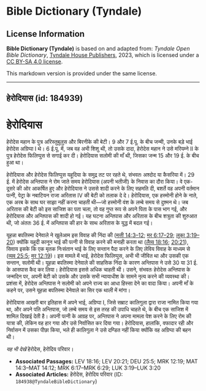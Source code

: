 # Bible Dictionary (Tyndale)

## License Information

**Bible Dictionary (Tyndale)** is based on and adapted from: _Tyndale Open Bible Dictionary_, [Tyndale House Publishers](https://tyndaleopenresources.com/), 2023, which is licensed under a [CC BY-SA 4.0 license](https://creativecommons.org/licenses/by-sa/4.0/legalcode.en).

This markdown version is provided under the same license.



--------------------------------

## हेरोदियास (id: 184939)

हेरोदियास
=========

हेरोदेस महान के पुत्र अरिस्तुबुलुस और बिरनीके की बेटी। 9 और 7 ई.पू. के बीच जन्मी, उनके बड़े भाई हेरोदेस अग्रिप्पा I थे। 6 ई.पू. में, जब वह अभी शिशु थी, तो उसके दादा, हेरोदेस महान ने उसे मरियम्ने II के पुत्र हेरोदेस फिलिप्पुस से सगाई कर दी। हेरोदियास सलोमी की माँ थी, जिसका जन्म 15 और 19 ई. के बीच हुआ था।

 हेरोदियास और हेरोदेस फिलिप्पुस यहूदिया के समुद्र तट पर रहते थे, संभवतः अश्दोद या कैसरिया में। 29 ई. में हेरोदेस अन्तिपास ने रोम जाते समय हेरोदियास (अपनी भतीजी) के निवास का दौरा किया। वे एक\-दूसरे की ओर आकर्षित हुए और हेरोदियास ने उससे शादी करने के लिए सहमति दी, बशर्ते वह अपनी वर्तमान पत्नी, पेट्रा के नबाटियन राजा अरितास IV की बेटी को तलाक दे दे। हेरोदियास, एक हस्मोनी होने के नाते, एक अरब के साथ घर साझा नहीं करना चाहती थी—जो हस्मोनी वंश के लम्बे समय से दुश्मन थे। जब अरितास की बेटी को इस साजिश का पता चला, तो वह गुप्त रूप से अपने पिता के पास भाग गई, और हेरोदियास और अन्तिपास की शादी हो गई। यह घटना अन्तिपास और अरितास के बीच शत्रुता की शुरुआत थी, जो अंततः 36 ई. में अन्तिपास की हार के साथ अरितास के युद्ध में बदल गई।

यूहन्ना बपतिस्मा देनेवाले ने खुलेआम इस विवाह की निंदा की ([मत्ती 14:3–12](https://ref.ly/Matt14:3-Matt14:12); [मर 6:17–29](https://ref.ly/Mark6:17-Mark6:29); [लूका 3:19–20](https://ref.ly/Luke3:19-Luke3:20)) क्योंकि यहूदी कानून भाई की पत्नी से विवाह करने की मनाही करता था ([लैव्य 18:16](https://ref.ly/Lev18:16); [20:21](https://ref.ly/Lev20:21)), सिवाय इसके कि एक मृतक निःसंतान भाई के लिए सन्तान पैदा करने के लिए लेविय विवाह के माध्यम से ([व्यव 25:5](https://ref.ly/Deut25:5); [मर 12:19](https://ref.ly/Mark12:19))। इस मामले में भाई, हेरोदेस फिलिप्पुस, अभी भी जीवित था और उसकी एक सन्तान, सलोमी थी। यूहन्ना बपतिस्मा देनेवाले की साहसिक निंदा के कारण अन्तिपास ने उसे 30 या 31 ई. के आसपास कैद कर लिया। हेरोदियास इससे अधिक चाहती थी। उसने, संभवतः हेरोदेस अन्तिपास के जन्मदिन पर, अपनी बेटी को उसके और उसके सभी न्यायाधीश के सामने नृत्य करने की व्यवस्था की। प्रशंसा में, हेरोदेस अन्तिपास ने सलोमी को अपने राज्य का आधा हिस्सा देने का वादा किया। अपनी माँ के कहने पर, उसने यूहन्ना बपतिस्मा देनेवाले का सिर एक थाली में मांगा।

हेरोदियास आखरी बार इतिहास में अपने भाई, अग्रिप्पा I, जिसे सम्राट कालिगुला द्वारा राजा नामित किया गया था, और अपने पति अन्तिपास, जो लम्बे समय से इस तरह की उपाधि चाहते थे, के बीच एक साजिश में शामिल दिखाई देती है। अपनी पत्नी के आग्रह पर, अन्तिपास ने अपना मामला पेश करने के लिए रोम की यात्रा की, लेकिन वह हार गया और उसे निर्वासित कर दिया गया। हेरोदियास, हालांकि, वफादार रही और निर्वासन में उसका पीछा किया, भले ही कालिगुला ने उसे दण्डित नहीं किया क्योंकि वह अग्रिप्पा की बहन थी।

*यह भी देखें* हेरोदेस, हेरोदिय परिवार।

* **Associated Passages:** LEV 18:16; LEV 20:21; DEU 25:5; MRK 12:19; MAT 14:3–MAT 14:12; MRK 6:17–MRK 6:29; LUK 3:19–LUK 3:20
* **Associated Articles:** हेरोदेस, हेरोदिय परिवार (ID: `184938@TyndaleBibleDictionary`)


